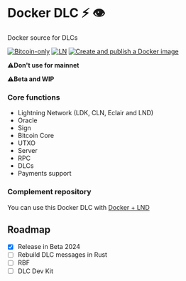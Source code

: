 # Docker DLC ⚡ 👁️

Docker source for DLCs

[![Bitcoin-only](https://img.shields.io/badge/bitcoin-only-FF9900?logo=bitcoin)](https://twentyone.world)
[![LN](https://img.shields.io/badge/lightning-792EE5?logo=lightning)](https://mempool.space/lightning)
[![Create and publish a Docker image](https://github.com/Horus-Org/docker-dlc/actions/workflows/docker-publish.yml/badge.svg)](https://github.com/Horus-Org/docker-dlc/actions/workflows/docker-publish.yml)

 ⚠️**Don't use for mainnet**
 
 ⚠️**Beta and WIP**

### Core functions

- Lightning Network (LDK, CLN, Eclair and LND)
- Oracle
- Sign
- Bitcoin Core
- UTXO
- Server
- RPC
- DLCs
- Payments support


### Complement repository

You can use this Docker DLC with [Docker + LND](https://github.com/giovantenne/awning)

## Roadmap

- [x] Release in Beta 2024
- [ ] Rebuild DLC messages in Rust
- [ ] RBF
- [ ] DLC Dev Kit
